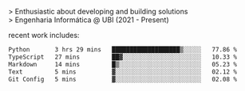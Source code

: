 
<!--<img width="1415" height="100" alt="blu" src="https://github.com/rdsilva01/rdsilva01/assets/101207588/deb060e5-d035-4f09-b511-e3f50605b207">-->

\> Enthusiastic about developing and building solutions <br>
\> Engenharia Informática @ UBI (2021 - Present)

<!-- <a href="https://www.rodrigosilva.live/">personal website</a> 🏁 -->

<!-- ![](https://komarev.com/ghpvc/?username=rdsilva01) -->

recent work includes:
<!--START_SECTION:waka-->

```txt
Python       3 hrs 29 mins   ███████████████████▒░░░░░   77.86 %
TypeScript   27 mins         ██▓░░░░░░░░░░░░░░░░░░░░░░   10.33 %
Markdown     14 mins         █▒░░░░░░░░░░░░░░░░░░░░░░░   05.23 %
Text         5 mins          ▓░░░░░░░░░░░░░░░░░░░░░░░░   02.12 %
Git Config   5 mins          ▓░░░░░░░░░░░░░░░░░░░░░░░░   02.08 %
```

<!--END_SECTION:waka-->

